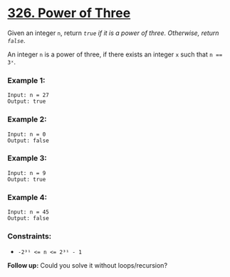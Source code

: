 # [326. Power of Three](https://leetcode.com/problems/power-of-three/)

Given an integer `n`, return *`true` if it is a power of three. Otherwise, return `false`*.

An integer `n` is a power of three, if there exists an integer `x` such that `n == 3ˣ`.

 

### Example 1:
```
Input: n = 27
Output: true
```

### Example 2:
```
Input: n = 0
Output: false
```

### Example 3:
```
Input: n = 9
Output: true
```

### Example 4:
```
Input: n = 45
Output: false
```

### Constraints:

- `-2³¹ <= n <= 2³¹ - 1`
 

**Follow up:** Could you solve it without loops/recursion?